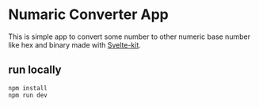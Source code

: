 # Numaric Converter App

This is simple app to convert some number to other numeric base number like hex and binary made with [Svelte-kit](https://kit.svelte.dev/).

## run locally

```
npm install
npm run dev
```
